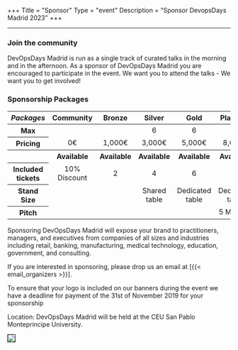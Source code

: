 +++
Title = "Sponsor"
Type = "event"
Description = "Sponsor DevopsDays Madrid 2023"
+++
<hr/>
<div class="container-fluid">
  <div class="row justify-content-start">
    <div class="col-md-9">
      <div>
      <h3>Join the community</h3>
<p>DevOpsDays Madrid is run as a single track of curated talks in the morning and in the afternoon. As a sponsor of DevOpsDays Madrid you are encouraged to participate in the event. We want you to attend the talks - We want you to get involved!</p>
      </div>
      <h3>Sponsorship Packages</h3>
      <div class="table-responsive">
      <table class="table table-bordered table-hover table-responsive-md">
        <thead class="thead-light">
          <tr>
            <th scope="col">
              <i>Packages</i>
            </th>
            <th scope="col">
              <center>Community</center>
            </th>
            <th scope="col">
              <center>Bronze</center>
            </th>
            <th scope="col">
              <center>Silver</center>
            </th>
            <th scope="col">
              <center>Gold</center>
            </th>
            <th scope="col">
              <center>Platinum</center>
            </th>
          </tr>
        </thead>
        <tbody>
          <tr>
            <th scope="row">Max</th>
            <td>
              <center>&nbsp;</center>
            </td>
            <td>
              <center>&nbsp;</center>
            </td>
            <td>
              <center>6</center>
            </td>
            <td>
              <center>6</center>
            </td>
            <td>
              <center>2</center>
            </td>
          </tr>
          <tr>
            <th scope="row">Pricing</th>
            <td>
              <center>0€</center>
            </td>
            <td>
              <center>1,000€</center>
            </td>
            <td>
              <center>3,000€</center>
            </td>
            <td>
              <center>5,000€</center>
            </td>
            <td>
              <center>8,000€</center>
            </td>
          </tr>
          <tr>
            <th scope="row">&nbsp;</th>
            <th>
              <center><span class="badge badge-success">Available</span></center>
            </th>
            <th>
              <center><span class="badge badge-success">Available</span></center>
            </th>
            <th>
              <center><span class="badge badge-success">Available</span></center>
            </th>
            <th>
              <center><span class="badge badge-success">Available</span></center>
            </th>
            <th>
              <center><span class="badge badge-success">Available</span></center>
            </th>
          </tr>
          <tr>
            <th scope="row">Included tickets</td>
            <td>
              <center>10% Discount</center>
            </td>
            <td>
              <center>2</center>
            </td>
            <td>
              <center>4</center>
            </td>
            <td>
              <center>6</center>
            </td>
            <td>
              <center>10</center>
            </td>
          </tr>
          <tr>
            <th scope="row">Stand Size</th>
            <td class="table-warning">
              <center>&nbsp;</center>
            </td>
            <td class="table-warning">
              <center>&nbsp;</center>
            </td>
            <td>
              <center>Shared table</center>
            </td>
            <td>
              <center>Dedicated table</center>
            </td>
            <td>
              <center>Dedicated table</center>
            </td>
          </tr>
          <tr>
            <th scope="row">Pitch</th>
            <td class="table-warning">
              <center>&nbsp;</center>
            </td>
            <td class="table-warning">
              <center>&nbsp;</center>
            </td>
            <td class="table-warning">
              <center>&nbsp;</center>
            </td>
            <td class="table-warning">
              <center>&nbsp;</center>
            </td>
            <td>
              <center>5 Minutes</center>
            </td>
          </tr>
        </tbody>
      </table>
<div>
<p>Sponsoring DevOpsDays Madrid will expose your brand to practitioners, managers, and executives
from companies of all sizes and industries including retail, banking, manufacturing, medical technology,
education, government, and consulting.</p>
<p>If you are interested in sponsoring, please drop us an email at [{{< email_organizers >}}].</p>
<p>To ensure that your logo is included on our banners during the event we have a deadline for payment of the 31st of November 2019 for your sponsorship</p>
<p>Location: DevOpsDays Madrid will be held at the CEU San Pablo Monteprincipe University.</p>
</div>
    </div>
    </div>
    <div class="col-md-3 col-sm-12">
      <a target="_blank" href="/events/2023-madrid/madridsponsorship.pdf"><img style='border:1px solid #000000' src="/events/2023-madrid/sponsor-thumbnail.jpg" class="img-fluid"></a>
    </div>
  </div>
